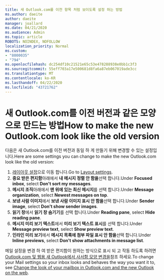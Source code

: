 ```yaml
---
title: 새 Outlook.com를 이전 항목 처럼 보이도록 설정 하는 방법
ms.author: daeite
author: daeite
manager: joallard
ms.date: 04/21/2020
ms.audience: Admin
ms.topic: article
ROBOTS: NOINDEX, NOFOLLOW
localization_priority: Normal
ms.custom:
- "8000035"
- "794"
ms.openlocfilehash: dc254df10c21521e65c53e478288938e0bb1c3f3
ms.sourcegitcommit: 55eff703a17e500681d8fa6a87eb067019ade3cc
ms.translationtype: MT
ms.contentlocale: ko-KR
ms.lasthandoff: 04/22/2020
ms.locfileid: "43721762"
---
```

# <a name="how-to-make-the-new-outlookcom-look-like-the-old-version"></a><span data-ttu-id="f93e0-102">새 Outlook.com를 이전 버전과 같은 모양으로 만드는 방법</span><span class="sxs-lookup"><span data-stu-id="f93e0-102">How to make the new Outlook.com look like the old version</span></span>

<span data-ttu-id="f93e0-103">다음은 새 Outlook.com를 이전 버전과 동일 하 게 만들기 위해 변경할 수 있는 설정입니다.</span><span class="sxs-lookup"><span data-stu-id="f93e0-103">Here are some settings you can change to make the new Outlook.com look like the old version:</span></span>

1. <span data-ttu-id="f93e0-104">[레이아웃 설정](https://outlook.live.com/mail/options/mail/layout)으로 이동 합니다.</span><span class="sxs-lookup"><span data-stu-id="f93e0-104">Go to [Layout settings](https://outlook.live.com/mail/options/mail/layout).</span></span>
1. <span data-ttu-id="f93e0-105">**중요 받은 편지함**아래에서 **내 메시지 정렬 안 함을**선택 합니다.</span><span class="sxs-lookup"><span data-stu-id="f93e0-105">Under **Focused inbox**, select **Don't sort my messages**.</span></span>
1. <span data-ttu-id="f93e0-106">**메시지 조직**아래에서 **맨 위에 있는 최신 메시지**를 선택 합니다.</span><span class="sxs-lookup"><span data-stu-id="f93e0-106">Under **Message organization**, select **Newest messages on top**.</span></span>
1. <span data-ttu-id="f93e0-107">**보낸 사람 이미지**에서 **보낸 사람 이미지 표시 안 함을**선택 합니다.</span><span class="sxs-lookup"><span data-stu-id="f93e0-107">Under **Sender image**, select **Don't show sender images**.</span></span>
1. <span data-ttu-id="f93e0-108">**읽기 창**에서 **읽기 창 숨기기**를 선택 합니다.</span><span class="sxs-lookup"><span data-stu-id="f93e0-108">Under **Reading pane**, select **Hide reading pane**.</span></span>
1. <span data-ttu-id="f93e0-109">**메시지 미리 보기 텍스트**에서 **미리 보기 텍스트 표시**를 선택 합니다.</span><span class="sxs-lookup"><span data-stu-id="f93e0-109">Under **Message preview text**, select **Show preview text**.</span></span>
1. <span data-ttu-id="f93e0-110">**인라인 미리 보기**에서 **메시지 목록에 첨부 파일 표시 안 함을**선택 합니다.</span><span class="sxs-lookup"><span data-stu-id="f93e0-110">Under **Inline previews**, select **Don't show attachments in message list**.</span></span>

<span data-ttu-id="f93e0-111">메일 설정을 변경 하 여 받은 편지함이 원하는 방식으로 표시 되 고 작동 하도록 하려면 [Outlook.com 및 웹용 새 Outlook에서 사서함 모양 변경을](https://support.office.com/article/b41c2ecb-f23c-42b3-b7f8-659646d5e58c?wt.mc_id=Office_Outlook_com_Alchemy)참조 하세요.</span><span class="sxs-lookup"><span data-stu-id="f93e0-111">To change your Mail settings so your inbox looks and behaves the way you want it to, see [Change the look of your mailbox in Outlook.com and the new Outlook on the web](https://support.office.com/article/b41c2ecb-f23c-42b3-b7f8-659646d5e58c?wt.mc_id=Office_Outlook_com_Alchemy).</span></span>